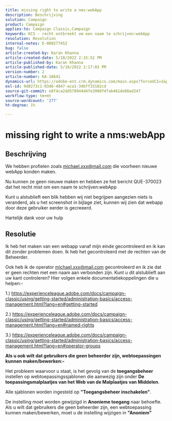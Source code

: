 ```yaml
---
title: missing right to write a nms:webApp
description: Beschrijving
solution: Campaign
product: Campaign
applies-to: Campaign Classic,Campaign
keywords: KCS - recht ontbreekt om een naam te schrijven:webApp
resolution: Resolution
internal-notes: E-000277452
bug: false
article-created-by: Karan Khanna
article-created-date: 5/10/2022 2:15:52 PM
article-published-by: Karan Khanna
article-published-date: 5/10/2022 2:17:03 PM
version-number: 2
article-number: KA-16641
dynamics-url: https://adobe-ent.crm.dynamics.com/main.aspx?forceUCI=1&pagetype=entityrecord&etn=knowledgearticle&id=8fb70db0-6bd0-ec11-a7b5-00224809c556
exl-id: 9d8273c1-03d6-4847-aca1-34bff33182cd
source-git-commit: e8f4ca2dd578944d4fe399074fab461de88ad247
workflow-type: tm+mt
source-wordcount: '277'
ht-degree: 1%

---
```


# missing right to write a nms:webApp

## Beschrijving


We hebben profielen zoals michael.xxx@mail.com die voorheen nieuwe webApp konden maken.

Nu kunnen ze geen nieuwe maken en hebben ze het bericht QUE-370023 dat het recht mist om een naam te schrijven:webApp

Kunt u alstublieft een blik hebben wij niet begrijpen aangezien niets is veranderd, als u het screenshot in bijlage ziet, kunnen wij zien dat webapp door deze gebruiker eerder is gecreeerd.

Hartelijk dank voor uw hulp


## Resolutie


Ik heb het maken van een webapp vanaf mijn einde gecontroleerd en ik kan dit zonder problemen doen. Ik heb het gecontroleerd met de rechten van de Beheerder.

Ook heb ik de operator michael.xxx@mail.com gecontroleerd en ik zie dat er geen rechten met een naam aan verbonden zijn. Kunt u dit alstublieft aan uw kant controleren? Hier volgen enkele documentatiekoppelingen die u helpen:-

1.) https://experienceleague.adobe.com/docs/campaign-classic/using/getting-started/administration-basics/access-management.html?lang=en#getting-started

2.) https://experienceleague.adobe.com/docs/campaign-classic/using/getting-started/administration-basics/access-management.html?lang=en#named-rights

3.) https://experienceleague.adobe.com/docs/campaign-classic/using/getting-started/administration-basics/access-management.html?lang=en#operator-groups



<b>Als u ook wilt dat gebruikers die geen beheerder zijn, webtoepassingen kunnen maken/bewerken:-</b>

Het probleem waarvoor u staat, is het gevolg van de <b>toegangsbeheer</b> instellen op webtoepassingssjablonen die aanwezig zijn onder <b>De toepassingsmalplaatjes van het Web van de Malplaatjes van Middelen</b>.

Alle sjablonen worden ingesteld op <b>&quot;Toegangsbeheer inschakelen&quot;</b>.

De instelling moet worden gewijzigd in <b>Anonieme toegang</b> naar behoefte. Als u wilt dat gebruikers die geen beheerder zijn, een webtoepassing kunnen maken/bewerken, moet u de instelling wijzigen in <b>&quot;Anoniem&quot;</b>
